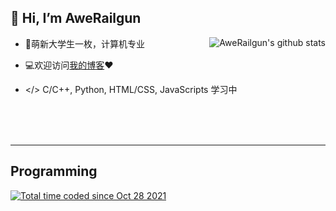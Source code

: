 ## 👋 Hi, I’m AweRailgun
<img align="right" src="https://github-readme-stats.vercel.app/api?username=awerailgun&show_icons=true&theme=buefy&count_private=true" alt="AweRailgun's github stats"/>

- 📖萌新大学生一枚，计算机专业


- 💻欢迎访问[我的博客](https://miku.ie)❤


- </> C/C++, Python, HTML/CSS, JavaScripts 学习中


<br><br><br>
****
## Programming 

<a href="https://wakatime.com/@2687e8bb-ddde-4a89-89e8-e5fc598d999c"><img src="https://wakatime.com/badge/user/2687e8bb-ddde-4a89-89e8-e5fc598d999c.svg" alt="Total time coded since Oct 28 2021" /></a>






<!---
awerailgun/awerailgun is a ✨ special ✨ repository because its `README.md` (this file) appears on your GitHub profile.
You can click the Preview link to take a look at your changes.
--->
